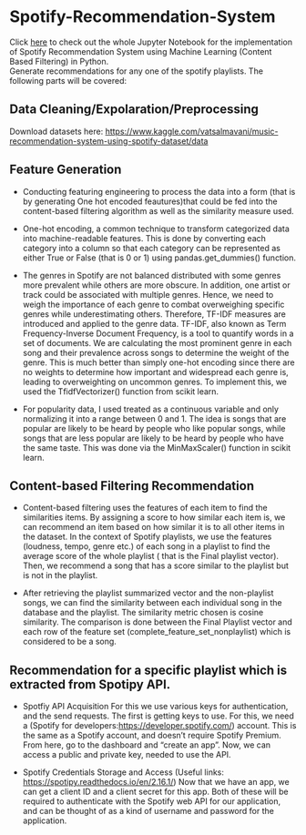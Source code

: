 # Spotify-Recommendation-System

Click [here](https://github.com/srushtidesaii/Spotify-Recommendation-System/blob/main/Spotify%20(4).ipynb) to check out the whole Jupyter Notebook for the implementation of Spotify Recommendation System using Machine Learning (Content Based Filtering) in Python. <br>
Generate recommendations for any one of the spotify playlists. The following parts will be covered:

## Data Cleaning/Expolaration/Preprocessing 

Download datasets here: https://www.kaggle.com/vatsalmavani/music-recommendation-system-using-spotify-dataset/data

## Feature Generation

* Conducting featuring engineering to process the data into a form (that is by generating One hot encoded feautures)that could be fed into the content-based filtering 
algorithm as well as the similarity measure used.

* One-hot encoding, a common technique to transform categorized data into machine-readable features. This is done by converting each category into a column so that 
each category can be represented as either True or False (that is 0 or 1) using pandas.get_dummies() function.

* The genres in Spotify are not balanced distributed with some genres more prevalent while others are more obscure. In addition, one artist or track could be 
associated with multiple genres. Hence, we need to weigh the importance of each genre to combat overweighing specific genres while underestimating others.
Therefore, TF-IDF measures are introduced and applied to the genre data. TF-IDF, also known as Term Frequency-Inverse Document Frequency, is a tool to quantify 
words in a set of documents. We are calculating the most prominent genre in each song and their prevalence across songs to determine the weight of the genre. 
This is much better than simply one-hot encoding since there are no weights to determine how important and widespread each genre is, leading to overweighting 
on uncommon genres. To implement this, we used the TfidfVectorizer() function from scikit learn.
 
* For popularity data, I used treated as a continuous variable and only normalizing it into a range between 0 and 1. The idea is songs that are popular are likely 
to be heard by people who like popular songs, while songs that are less popular are likely to be heard by people who have the same taste. This was done via the 
MinMaxScaler() function in scikit learn. 


## Content-based Filtering Recommendation

* Content-based filtering uses the features of each item to find the similarities items. By assigning a score to how similar each item is, we can recommend an item based
on how similar it is to all other items in the dataset.
In the context of Spotify playlists, we use the features (loudness, tempo, genre etc.) of each song in a playlist to find the average score of the whole playlist
( that is the Final playlist vector). Then, we recommend a song that has a score similar to the playlist but is not in the playlist. 

* After retrieving the playlist summarized vector and the non-playlist songs, we can find the similarity between each individual song in the database and the playlist.
The similarity metric chosen is cosine similarity. The comparison is done between the Final Playlist vector and each row of the feature set (complete_feature_set_nonplaylist)
which is considered to be a song.


## Recommendation for a specific playlist which is extracted from Spotipy API.

* Spotfiy API Acquisition 
For this we use various keys for authentication, and the send requests. The first is getting keys to use. For this, we need a 
(Spotify for developers:https://developer.spotify.com/) account. This is the same as a Spotify account, and doesn’t require Spotify Premium. 
From here, go to the dashboard and “create an app”. Now, we can access a public and private key, needed to use the API.

* Spotify Credentials Storage and Access (Useful links: https://spotipy.readthedocs.io/en/2.16.1/) 
Now that we have an app, we can get a client ID and a client secret for this app. Both of these will be required to authenticate with the Spotify web API for our
application, and can be thought of as a kind of username and password for the application. 





